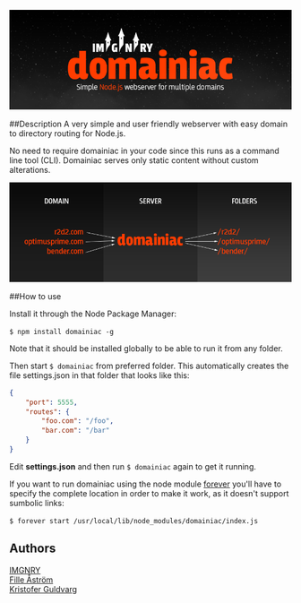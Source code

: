 ![Domainiac Logo](assets/logo_domainiac.png "Domainiac Logo")

##Description
A very simple and user friendly webserver with easy domain to directory routing for Node.js. 

No need to require domainiac in your code since this runs as a command line tool (CLI).
Domainiac serves only static content without custom alterations.

![Domainiac Infographics](assets/infographics.png "Domainiac Infographics")


##How to use

Install it through the Node Package Manager:

`$ npm install domainiac -g`

Note that it should be installed globally to be able to run it from any folder.

Then start `$ domainiac` from preferred folder.
This automatically creates the file settings.json in that folder that looks like this:

```json
{
    "port": 5555,
    "routes": {
        "foo.com": "/foo",
        "bar.com": "/bar"
    }
}
```

Edit **settings.json** and then run `$ domainiac` again to get it running.

If you want to run domainiac using the node module [forever](https://www.npmjs.org/package/forever "A simple CLI tool for ensuring that a given node script runs continuously") you'll have to specify the complete location in order to make it work, as it doesn't support sumbolic links:

`$ forever start /usr/local/lib/node_modules/domainiac/index.js`

Authors
-------
[IMGNRY](http://imgnry.com "IMGNRY")  
[Fille Åström](https://twitter.com/bobmoff "@bobmoff")  
[Kristofer Guldvarg](https://twitter.com/guldvarg "@guldvarg")

